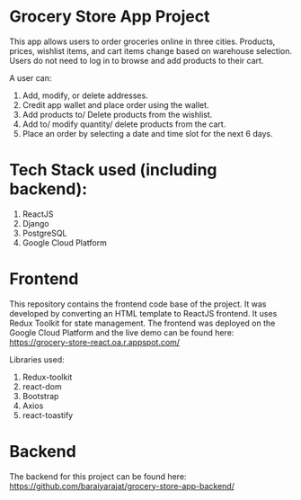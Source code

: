 # Grocery Store App Project
This app allows users to order groceries online in three cities. Products, prices, wishlist items, and cart items change based on warehouse selection. Users do not need to log in to browse and add products to their cart. 

A user can:
1. Add, modify, or delete addresses.
2. Credit app wallet and place order using the wallet.
3. Add products to/ Delete products from the wishlist.
4. Add to/ modify quantity/ delete products from the cart.
5. Place an order by selecting a date and time slot for the next 6 days.

# Tech Stack used (including backend): 
1. ReactJS
2. Django
3. PostgreSQL
4. Google Cloud Platform

# Frontend
This repository contains the frontend code base of the project. It was developed by converting an HTML template to ReactJS frontend. It uses Redux Toolkit for state management. The frontend was deployed on the Google Cloud Platform and the live demo can be found here: https://grocery-store-react.oa.r.appspot.com/

Libraries used:
1. Redux-toolkit
2. react-dom
3. Bootstrap
4. Axios
5. react-toastify

# Backend
The backend for this project can be found here: https://github.com/baraiyarajat/grocery-store-app-backend/

